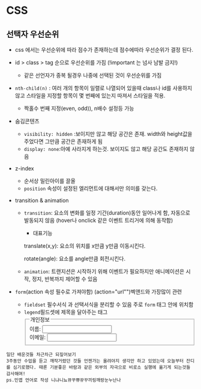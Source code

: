 # CSS

## 선택자 우선순위
- css 에서는 우선순위에 따라 점수가 존재하는데 점수에따라 우선순위가 결정 된다.

 - id > class > tag 순으로 우선순위를 가짐 (!important 는 넘사 남발 금지!)
    - 같은 선언자가 중복 될경우 나중에 선택된 것이 우선순위를 가짐

- `nth-child(n)` : 여러 개의 항목이 일렬로 나열되어 있을때
    class나 id를 사용하지 않고 스타일을 지정할 항목이 몇 번째에 있는지 따져서 스타일을 적용. 
    - 짝홀수 번째 지정(even, odd)), n배수 설정등 가능

* 숨김콘텐츠
    * `visibility: hidden` :보이지만 않고 해당 공간은 존재. width와 height값을 주었다면 그만큼 공간은 존재하게 됨
     * `display: none`:아예 사라지게 하는것. 보이지도 않고 해당 공간도 존재하지 않음

* z-index
    * 순서상 밀린아이를 끌올
    * `position` 속성이 설정된 엘리먼트에 대해서만 의미를 갖는다.

* transition & animation
    - `transition`: 요소의 변화를 일정 기간(duration)동안 일어나게 함, 자동으로 발동되지 않음 (hover나 onclick 같은 이벤트 트리거에 의해 동작함)
        - 대표기능

        translate(x,y):	요소의 위치를 x만큼 y만큼 이동시킨다.

        rotate(angle): 요소를 angle만큼 회전시킨다.


    - `animation`: 트랜지션은 시작하기 위해 이벤트가 필요하지만 애니메이션은 시작, 정지, 반복까지 제어할 수 있음

* `form`(action 속성 필수로 가져야함) 
    (action="url"")벡앤드와 가장많이 관련
    * `fieldset` 필수서식 과 선택서식을 분리할 수 있음     주로 `form` 태그 안에 위치함
     * `legend`필드셋에 제목을 달아주는 태그
                <fieldset>
                <legend>개인정보</legend>
                <label for="name">이름:</label>
                <input type="text" id="name"><br>
                <label for=" name ">이메일:</label>
                <input type="text " id="mail "><br>
                </fieldset>     






```
일단 배운것들 차근차근 되짚어보기
3주동안 수업을 듣고 깨작거렸던 것들 언젠가는 올려야지 생각만 하고 있었는데 오늘부터 잔디를 심기로했다. 때론 기분좋은 바람과 같은 외부의 자극으로 비로소 실행에 옮기게 되는것들 감사해여!
ps.민엽 언어로 작성 니냐니뇨뀨꾸쀼뀨꾸끼링깨랑눈누난나
```




 





